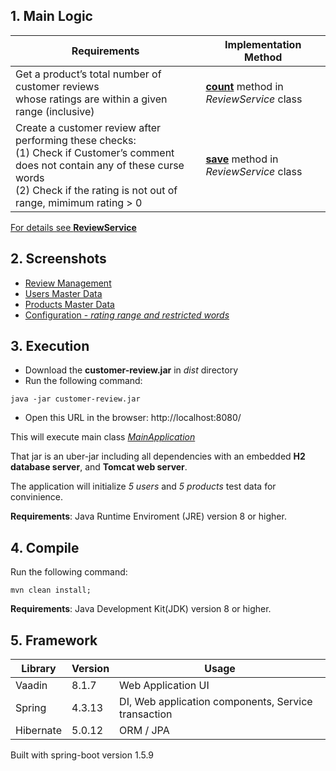 
## 1. Main Logic

| Requirements | Implementation Method|
|-------------|---------------------------------------|
| Get a product’s total number of customer reviews <br /> whose ratings are within a given range (inclusive) | [**count**](https://github.com/aloys/customer-review/blob/master/src/main/java/customer/review/application/review/ReviewService.java#L81)  method in _ReviewService_ class|
| Create a customer review after performing these checks:<br />  (1) Check if Customer’s comment does not contain any of these curse words<br />  (2) Check if the rating is not out of range, mimimum rating > 0| [**save**](https://github.com/aloys/customer-review/blob/master/src/main/java/customer/review/application/review/ReviewService.java#L50)  method in _ReviewService_ class|

[For details see **ReviewService**](https://github.com/aloys/customer-review/blob/master/src/main/java/customer/review/application/review/ReviewService.java)

## 2. Screenshots


- [Review Management]( https://github.com/aloys/customer-review/blob/master/doc/Screen_Shot_04_Reviews.png )
- [Users Master Data](https://github.com/aloys/customer-review/blob/master/doc/Screen_Shot_03_Users.png)
- [Products Master Data](https://github.com/aloys/customer-review/blob/master/doc/Screen_Shot_02_Products.png)
- [Configuration - _rating range and restricted words_](https://github.com/aloys/customer-review/blob/master/doc/Screen_Shot_01_Configurations.png)

## 3. Execution

- Download the **customer-review.jar** in *dist* directory
- Run the following command:

```console
java -jar customer-review.jar
```
- Open this URL in the browser:
http://localhost:8080/

This will execute main class [*MainApplication*](https://github.com/aloys/customer-review/blob/master/src/main/java/customer/review/framework/MainApplication.java)

That jar is an uber-jar including all dependencies with an embedded **H2 database server**, and **Tomcat web server**.

The application will initialize _5 users_ and _5 products_ test data for convinience.

**Requirements**: Java Runtime Enviroment (JRE) version 8 or higher.

## 4. Compile

Run the following command:
```console
mvn clean install;
```
**Requirements**: Java Development Kit(JDK) version 8 or higher.

## 5. Framework

| Library | Version | Usage |  
|---------|---------|---------|
| Vaadin | 8.1.7 | Web Application UI |
| Spring | 4.3.13 | DI, Web application components, Service transaction |
| Hibernate  | 5.0.12 | ORM / JPA |

Built with spring-boot version 1.5.9




